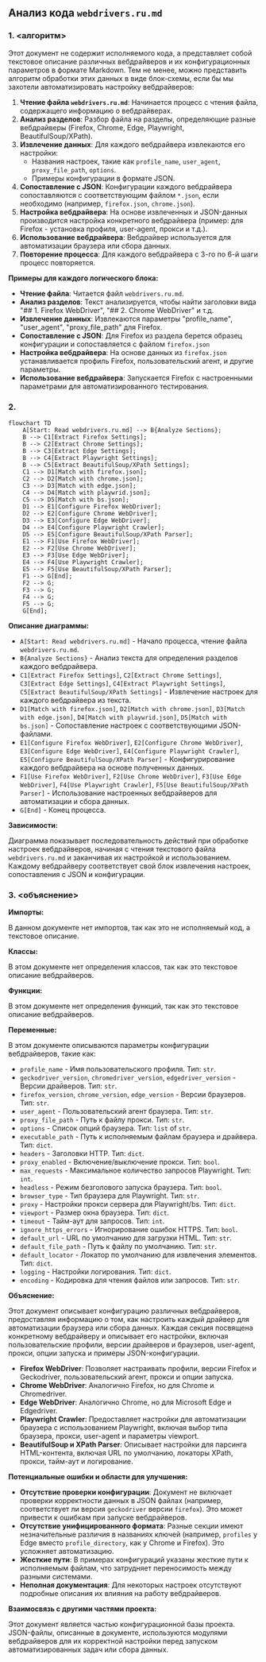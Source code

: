 ## Анализ кода `webdrivers.ru.md`

### 1. <алгоритм>

Этот документ не содержит исполняемого кода, а представляет собой текстовое описание различных вебдрайверов и их конфигурационных параметров в формате Markdown. Тем не менее, можно представить алгоритм обработки этих данных в виде блок-схемы, если бы мы захотели автоматизировать настройку вебдрайверов:

1.  **Чтение файла `webdrivers.ru.md`**: Начинается процесс с чтения файла, содержащего информацию о вебдрайверах.
2.  **Анализ разделов**: Разбор файла на разделы, определяющие разные вебдрайверы (Firefox, Chrome, Edge, Playwright, BeautifulSoup/XPath).
3.  **Извлечение данных**: Для каждого вебдрайвера извлекаются его настройки:
    *   Названия настроек, такие как `profile_name`, `user_agent`, `proxy_file_path`, `options`.
    *   Примеры конфигурации в формате JSON.
4.  **Сопоставление с JSON**: Конфигурации каждого вебдрайвера сопоставляются с соответствующим файлом `*.json`, если необходимо (например, `firefox.json`, `chrome.json`).
5.  **Настройка вебдрайвера**: На основе извлеченных и JSON-данных производится настройка конкретного вебдрайвера (пример: для Firefox - установка профиля, user-agent, прокси и т.д.).
6.  **Использование вебдрайвера**: Вебдрайвер используется для автоматизации браузера или сбора данных.
7.  **Повторение процесса**: Для каждого вебдрайвера с 3-го по 6-й шаги процесс повторяется.

**Примеры для каждого логического блока:**

*   **Чтение файла**: Читается файл `webdrivers.ru.md`.
*   **Анализ разделов**: Текст анализируется, чтобы найти заголовки вида "## 1. Firefox WebDriver", "## 2. Chrome WebDriver" и т.д.
*   **Извлечение данных**: Извлекаются параметры "profile_name", "user_agent", "proxy_file_path" для Firefox.
*   **Сопоставление с JSON**: Для Firefox из раздела берется образец конфигурации и сопоставляется с файлом `firefox.json`
*   **Настройка вебдрайвера**: На основе данных из `firefox.json` устанавливается профиль Firefox, пользовательский агент, и другие параметры.
*   **Использование вебдрайвера**: Запускается Firefox с настроенными параметрами для автоматизированного тестирования.

### 2. <mermaid>

```mermaid
flowchart TD
    A[Start: Read webdrivers.ru.md] --> B{Analyze Sections};
    B --> C1[Extract Firefox Settings];
    B --> C2[Extract Chrome Settings];
    B --> C3[Extract Edge Settings];
    B --> C4[Extract Playwright Settings];
    B --> C5[Extract BeautifulSoup/XPath Settings];
    C1 --> D1[Match with firefox.json];
    C2 --> D2[Match with chrome.json];
    C3 --> D3[Match with edge.json];
    C4 --> D4[Match with playwrid.json];
    C5 --> D5[Match with bs.json];
    D1 --> E1[Configure Firefox WebDriver];
    D2 --> E2[Configure Chrome WebDriver];
    D3 --> E3[Configure Edge WebDriver];
    D4 --> E4[Configure Playwright Crawler];
    D5 --> E5[Configure BeautifulSoup/XPath Parser];
    E1 --> F1[Use Firefox WebDriver];
    E2 --> F2[Use Chrome WebDriver];
    E3 --> F3[Use Edge WebDriver];
    E4 --> F4[Use Playwright Crawler];
    E5 --> F5[Use BeautifulSoup/XPath Parser];
    F1 --> G[End];
    F2 --> G;
    F3 --> G;
    F4 --> G;
    F5 --> G;
    G[End];
```

**Описание диаграммы:**

*   `A[Start: Read webdrivers.ru.md]` - Начало процесса, чтение файла `webdrivers.ru.md`.
*   `B{Analyze Sections}` - Анализ текста для определения разделов каждого вебдрайвера.
*   `C1[Extract Firefox Settings]`, `C2[Extract Chrome Settings]`, `C3[Extract Edge Settings]`, `C4[Extract Playwright Settings]`, `C5[Extract BeautifulSoup/XPath Settings]` - Извлечение настроек для каждого вебдрайвера из текста.
*   `D1[Match with firefox.json]`, `D2[Match with chrome.json]`, `D3[Match with edge.json]`, `D4[Match with playwrid.json]`, `D5[Match with bs.json]` - Сопоставление настроек с соответствующими JSON-файлами.
*   `E1[Configure Firefox WebDriver]`, `E2[Configure Chrome WebDriver]`, `E3[Configure Edge WebDriver]`, `E4[Configure Playwright Crawler]`, `E5[Configure BeautifulSoup/XPath Parser]` - Конфигурирование каждого вебдрайвера на основе полученных данных.
*   `F1[Use Firefox WebDriver]`, `F2[Use Chrome WebDriver]`, `F3[Use Edge WebDriver]`, `F4[Use Playwright Crawler]`, `F5[Use BeautifulSoup/XPath Parser]` - Использование настроенных вебдрайверов для автоматизации и сбора данных.
*   `G[End]` - Конец процесса.

**Зависимости:**

Диаграмма показывает последовательность действий при обработке настроек вебдрайверов, начиная с чтения текстового файла `webdrivers.ru.md` и заканчивая их настройкой и использованием. Каждому вебдрайверу соответствует свой блок извлечения настроек, сопоставления с JSON и конфигурации.

### 3. <объяснение>

**Импорты:**

В данном документе нет импортов, так как это не исполняемый код, а текстовое описание.

**Классы:**

В этом документе нет определения классов, так как это текстовое описание вебдрайверов.

**Функции:**

В этом документе нет определения функций, так как это текстовое описание вебдрайверов.

**Переменные:**

В этом документе описываются параметры конфигурации вебдрайверов, такие как:

*   `profile_name` - Имя пользовательского профиля. Тип: `str`.
*   `geckodriver_version`, `chromedriver_version`, `edgedriver_version` - Версии драйверов. Тип: `str`.
*   `firefox_version`, `chrome_version`, `edge_version` - Версии браузеров. Тип: `str`.
*   `user_agent` - Пользовательский агент браузера. Тип: `str`.
*   `proxy_file_path` - Путь к файлу прокси. Тип: `str`.
*   `options` - Список опций браузера. Тип: `list` of `str`.
*   `executable_path` - Путь к исполняемым файлам браузера и драйвера. Тип: `dict`.
*   `headers` - Заголовки HTTP. Тип: `dict`.
*   `proxy_enabled` - Включение/выключение прокси. Тип: `bool`.
*   `max_requests` - Максимальное количество запросов Playwright. Тип: `int`.
*   `headless` - Режим безголового запуска браузера. Тип: `bool`.
*   `browser_type` - Тип браузера для Playwright. Тип: `str`.
*   `proxy` - Настройки прокси сервера для Playwright/bs. Тип: `dict`.
*   `viewport` - Размер окна браузера. Тип: `dict`.
*   `timeout` - Тайм-аут для запросов. Тип: `int`.
*   `ignore_https_errors` - Игнорирование ошибок HTTPS. Тип: `bool`.
*   `default_url` - URL по умолчанию для загрузки HTML. Тип: `str`.
*   `default_file_path` - Путь к файлу по умолчанию. Тип: `str`.
*   `default_locator` - Локатор по умолчанию для извлечения элементов. Тип: `dict`.
*   `logging` - Настройки логирования. Тип: `dict`.
*   `encoding` - Кодировка для чтения файлов или запросов. Тип: `str`.

**Объяснение:**

Этот документ описывает конфигурацию различных вебдрайверов, предоставляя информацию о том, как настроить каждый драйвер для автоматизации браузера или сбора данных. Каждая секция посвящена конкретному вебдрайверу и описывает его настройки, включая пользовательские профили, версии драйверов и браузеров, user-agent, прокси, опции запуска и примеры JSON-конфигурации.

*   **Firefox WebDriver**: Позволяет настраивать профили, версии Firefox и Geckodriver, пользовательский агент, прокси и опции запуска.
*   **Chrome WebDriver**: Аналогично Firefox, но для Chrome и Chromedriver.
*   **Edge WebDriver**: Аналогично Chrome, но для Microsoft Edge и Edgedriver.
*   **Playwright Crawler**: Предоставляет настройки для автоматизации браузера с использованием Playwright, включая выбор типа браузера, прокси, user-agent и параметры viewport.
*   **BeautifulSoup и XPath Parser**: Описывает настройки для парсинга HTML-контента, включая URL по умолчанию, локаторы XPath, прокси, тайм-аут и логирование.

**Потенциальные ошибки и области для улучшения:**

*   **Отсутствие проверки конфигурации**: Документ не включает проверки корректности данных в JSON файлах (например, соответствует ли версия `geckodriver` версии `firefox`). Это может привести к ошибкам при запуске вебдрайверов.
*   **Отсутствие унифицированного формата**: Разные секции имеют незначительные различия в названиях ключей (например, `profiles` у Edge вместо `profile_directory`, как у Chrome и Firefox). Это усложняет автоматизацию.
*   **Жесткие пути**: В примерах конфигураций указаны жесткие пути к исполняемым файлам, что затрудняет переносимость между разными системами.
*   **Неполная документация**: Для некоторых настроек отсутствуют подробные описания их влияния на работу вебдрайверов.

**Взаимосвязь с другими частями проекта:**

Этот документ является частью конфигурационной базы проекта. JSON-файлы, описанные в документе, используются модулями вебдрайверов для их корректной настройки перед запуском автоматизированных задач или сбора данных.